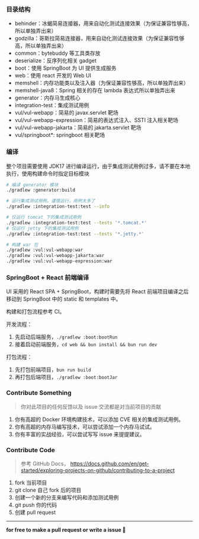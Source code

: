 ### 目录结构

- behinder：冰蝎简易连接器，用来自动化测试连接效果（为保证兼容性够高，所以单独弄出来）
- godzilla：哥斯拉简易连接器，用来自动化测试连接效果（为保证兼容性够高，所以单独弄出来）
- common：bytebuddy 等工具类存放
- deserialize：反序列化相关 gadget
- boot：使用 SpringBoot 为 UI 提供生成服务
- web：使用 react 开发的 Web UI
- memshell：内存功能类以及注入器（为保证兼容性够高，所以单独弄出来）
- memshell-java8：Spring 相关的存在 lambda 表达式所以单独弄出来
- generator：内存马生成核心
- integration-test：集成测试用例
- vul/vul-webapp：简易的 javax.servlet 靶场
- vul/vul-webapp-expression：简易的表达式注入、SSTI 注入相关靶场
- vul/vul-webapp-jakarta：简易的 jakarta.servlet 靶场
- vul/springboot*: springboot 相关靶场

### 编译

整个项目需要使用 JDK17 进行编译运行，由于集成测试用例过多，请不要在本地执行，使用构建命令时指定目标模块

```bash
# 编译 generator 模块
./gradlew :generator:build

# 运行集成测试用例，谨慎运行，用例太多了
./gradlew :integration-test:test --info

# 仅运行 tomcat 下的集成测试用例
./gradlew :integration-test:test --tests '*.tomcat.*'
# 仅运行 jetty 下的集成测试用例
./gradlew :integration-test:test --tests '*.jetty.*'

# 构建 war 包
./gradlew :vul:vul-webapp:war
./gradlew :vul:vul-webapp-jakarta:war
./gradlew :vul:vul-webapp-expression:war
```

### SpringBoot + React 前端编译

UI 采用的 React SPA + SpringBoot，构建时需要先将 React 前端项目编译之后移动到 SpringBoot 中的 static 和 templates 中。

构建和打包流程参考 CI。

开发流程：

1. 先启动后端服务，`./gradlew :boot:bootRun`
2. 接着启动前端服务，`cd web && bun install && bun run dev`

打包流程：

1. 先打包前端项目，`bun run build`
2. 再打包后端项目，`./gradlew :boot:bootJar`

### Contribute Something

> 你对此项目的任何反馈以及 issue 交流都是对当前项目的贡献

1. 你有高超的 Docker 环境构建技术，可以添加 CVE 相关的集成测试用例。
2. 你有高超的内存马编写技术，可以尝试添加一个内存马试试。
3. 你有丰富的实战经验，可以尝试写写 issue 来提提建议。

### Contribute Code

> 参考 GitHub Docs， https://docs.github.com/en/get-started/exploring-projects-on-github/contributing-to-a-project

1. fork 当前项目
2. git clone 自己 fork 后的项目
3. 创建一个新的分支来编写代码和添加测试用例
4. git push 你的代码
5. 创建 pull request

<hr>

**for free to make a pull request or write a issue 🎉**